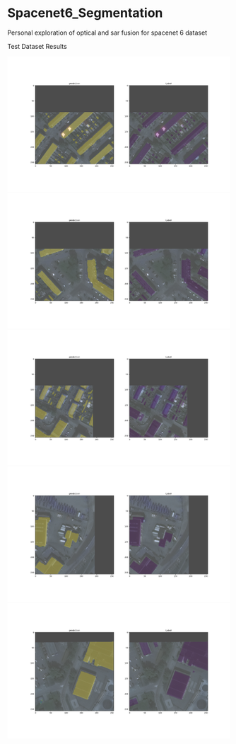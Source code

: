 # Spacenet6_Segmentation
Personal exploration of optical and sar fusion for spacenet 6 dataset 

Test Dataset Results 

![Figure 1](/figures/Figure_1.png)
![Figure 2](/figures/Figure_2.png)
![Figure 3](/figures/Figure_3.png)
![Figure 4](/figures/Figure_4.png)
![Figure 5](/figures/Figure_5.png)

